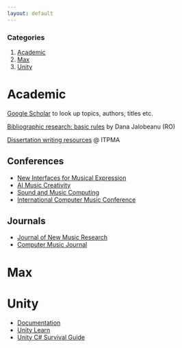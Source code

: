 ```yaml
---
layout: default
---
```

### Categories <!-- omit in toc -->
1. [Academic](#academic)
2. [Max](#max)
3. [Unity](#unity)
   


# Academic

[Google Scholar](http://scholar.google.com) to look up topics, authors, titles etc.

[Bibliographic research: basic rules](http://blogs.ub-filosofie.ro/jalobeanu-graduate/?p=37) by Dana Jalobeanu (RO)

[Dissertation writing resources](https://www.notion.so/Dissertation-Writing-039082ced5e848aba4a410a952d7f933) @ ITPMA

## Conferences

- [New Interfaces for Musical Expression](//www.nime.org/archives/)
- [AI Music Creativity](//aimusiccreativity.org/)
- [Sound and Music Computing](//zenodo.org/communities/smc) 
- [International Computer Music Conference](//quod.lib.umich.edu/i/icmc/)

## Journals

- [Journal of New Music Research](//www.tandfonline.com/loi/nnmr20)
- [Computer Music Journal](//www.mitpressjournals.org/cmj)

# Max


# Unity
- [Documentation](https://docs.unity3d.com/)
- [Unity Learn](https://learn.unity.com/)
- [Unity C# Survival Guide](https://learn.unity.com/course/unity-c-survival-guide)